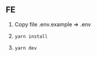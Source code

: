 ## FE

1. Copy file .env.example => .env
2. ```shell
   yarn install
   ```
3. ```shell
   yarn dev
   ```
